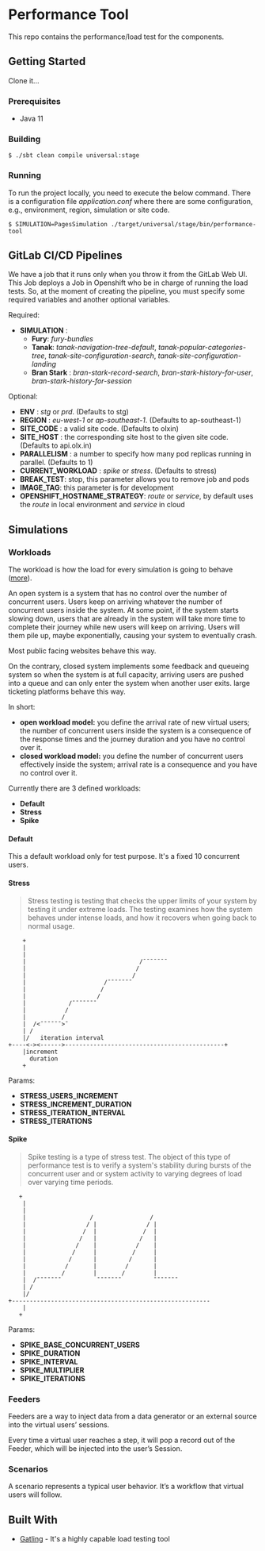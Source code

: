 # Performance Tool


This repo contains the performance/load test for the components.


## Getting Started

Clone it...

### Prerequisites
- Java 11

### Building
```
$ ./sbt clean compile universal:stage
```

### Running

To run the project locally, you need to execute the below command. There is a configuration file *application.conf* where there
are some configuration, e.g., environment, region, simulation or site code.

```
$ SIMULATION=PagesSimulation ./target/universal/stage/bin/performance-tool
```

## GitLab CI/CD Pipelines

We have a job that it runs only when you throw it from the GitLab Web UI. This Job deploys a Job in Openshift who be in charge of
running the load tests. So, at the moment of creating the pipeline, you must specify some required variables and another optional
variables.

Required:
* **SIMULATION** :
  * **Fury**: *fury-bundles*
  * **Tanak**: *tanak-navigation-tree-default*, *tanak-popular-categories-tree*, *tanak-site-configuration-search*, *tanak-site-configuration-landing*
  * **Bran Stark** : *bran-stark-record-search*, *bran-stark-history-for-user*, *bran-stark-history-for-session*

Optional:
* **ENV** : *stg* or *prd*. (Defaults to stg)
* **REGION** : *eu-west-1* or *ap-southeast-1*. (Defaults to ap-southeast-1)
* **SITE_CODE** : a valid site code. (Defaults to olxin)
* **SITE_HOST** : the corresponding site host to the given site code. (Defaults to api.olx.in)
* **PARALLELISM** : a number to specify how many pod replicas running in parallel. (Defaults to 1)
* **CURRENT_WORKLOAD** : *spike* or *stress*. (Defaults to stress)
* **BREAK_TEST**: stop, this parameter allows you to remove job and pods
* **IMAGE_TAG**: this parameter is for development
* **OPENSHIFT_HOSTNAME_STRATEGY**: *route* or *service*, by default uses the _route_ in local environment and _service_ in cloud

## Simulations

### Workloads

The workload is how the load for every simulation is going to behave
([more](https://gatling.io/2018/10/04/gatling-3-closed-workload-model-support/)).

An open system is a system that has no control over the number of concurrent users.
Users keep on arriving whatever the number of concurrent users inside the system.
At some point, if the system starts slowing down, users that are already in the system will take more time to complete their
journey while new users will keep on arriving.
Users will them pile up, maybe exponentially, causing your system to eventually crash.

Most public facing websites behave this way.

On the contrary, closed system implements some feedback and queueing system so when the system is at full capacity, arriving users
are pushed into a queue and can only enter the system when another user exits. large ticketing platforms behave this way.

In short:

* **open workload model:** you define the arrival rate of new virtual users; the number of concurrent users inside the system is a
consequence of the response times and the journey duration and you have no control over it.
* **closed workload model:** you define the number of concurrent users effectively inside the system; arrival rate is a
consequence and you have no control over it.

Currently there are 3 defined workloads:

* **Default**
* **Stress**
* **Spike**

#### Default

This a default workload only for test purpose. It's a fixed 10 concurrent users.

#### Stress

> Stress testing is testing that checks the upper limits of your system by testing it under extreme loads. The testing examines
how the system behaves under intense loads, and how it recovers when going back to normal usage.

```
    +
    |
    |
    |                                /¯¯¯¯¯¯¯
    |                               /
    |                              /
    |                      /¯¯¯¯¯¯¯
    |                     /
    |                    /
    |            /¯¯¯¯¯¯¯
    |           /
    |          /
    |  /<¯¯¯¯¯¯>¯
    | /
    |/   iteration interval
+----<-><------>---------------------------------------------+
    |increment
      duration
    +

```

Params:

* **STRESS_USERS_INCREMENT**
* **STRESS_INCREMENT_DURATION**
* **STRESS_ITERATION_INTERVAL**
* **STRESS_ITERATIONS**

#### Spike

> Spike testing is a type of stress test.  The object of this type of performance test is to verify a system's stability during
bursts of the concurrent user and or system activity to varying degrees of load over varying time periods.

```
   +
    |
    |
    |                  /                /
    |                 / |              / |
    |                /  |             /  |
    |               /   |            /   |
    |              /    |           /    |
    |             /     |          /     |
    |            /      |         /      |
    |           /       |        /       |
    |          /        |       /        |
    |  /¯¯¯¯¯¯¯          ¯¯¯¯¯¯¯         ¯¯¯¯¯¯¯
    | /
    |/
+--------------------------------------------------------
    |
   +

```

Params:

* **SPIKE_BASE_CONCURRENT_USERS**
* **SPIKE_DURATION**
* **SPIKE_INTERVAL**
* **SPIKE_MULTIPLIER**
* **SPIKE_ITERATIONS**

### Feeders

Feeders are a way to inject data from a data generator or an external source into the virtual users’ sessions.

Every time a virtual user reaches a step, it will pop a record out of the Feeder, which will be injected into the user’s Session.

### Scenarios

A scenario represents a typical user behavior. It’s a workflow that virtual users will follow.

## Built With
- [Gatling](https://gatling.io/docs/current/) - It's a highly capable load testing tool
